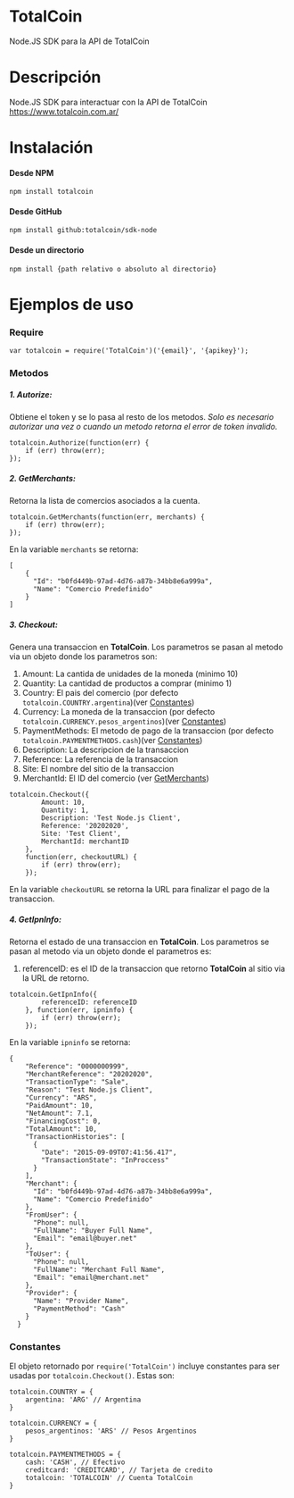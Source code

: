 TotalCoin
=========

Node.JS SDK para la API de TotalCoin

# Descripción
Node.JS SDK para interactuar con la API de TotalCoin https://www.totalcoin.com.ar/

# Instalación
#### Desde NPM
```
npm install totalcoin
```
#### Desde GitHub
```
npm install github:totalcoin/sdk-node
```
#### Desde un directorio
```
npm install {path relativo o absoluto al directorio}
```
# Ejemplos de uso

### Require
```
var totalcoin = require('TotalCoin')('{email}', '{apikey}');
```
### Metodos

##### 1. Autorize:
Obtiene el token y se lo pasa al resto de los metodos.
_Solo es necesario autorizar una vez o cuando un metodo retorna el error de token invalido._
```
totalcoin.Authorize(function(err) {
    if (err) throw(err);
});
```
##### 2. GetMerchants:
Retorna la lista de comercios asociados a la cuenta.
```
totalcoin.GetMerchants(function(err, merchants) {
    if (err) throw(err);
});
```
En la variable ```merchants``` se retorna:
```
[
    {
      "Id": "b0fd449b-97ad-4d76-a87b-34bb8e6a999a",
      "Name": "Comercio Predefinido"
    }
]
```
##### 3. Checkout:
Genera una transaccion en __TotalCoin__.
Los parametros se pasan al metodo via un objeto donde los parametros son:

1. Amount: La cantida de unidades de la moneda (minimo 10)
2. Quantity: La cantidad de productos a comprar (minimo 1)
3. Country: El pais del comercio (por defecto ```totalcoin.COUNTRY.argentina```)(ver [Constantes](#markdown-header-constantes))
4. Currency: La moneda de la transaccion (por defecto ```totalcoin.CURRENCY.pesos_argentinos```)(ver [Constantes](#markdown-header-constantes))
5. PaymentMethods: El metodo de pago de la transaccion (por defecto ```totalcoin.PAYMENTMETHODS.cash```)(ver [Constantes](#markdown-header-constantes))
5. Description: La descripcion de la transaccion
4. Reference: La referencia de la transaccion
5. Site: El nombre del sitio de la transaccion
6. MerchantId: El ID del comercio (ver [GetMerchants](#markdown-header-2-getmerchants))

```
totalcoin.Checkout({
        Amount: 10,
        Quantity: 1,
        Description: 'Test Node.js Client',
        Reference: '20202020',
        Site: 'Test Client',
        MerchantId: merchantID
    },
    function(err, checkoutURL) {
        if (err) throw(err);
    });
```
En la variable ```checkoutURL``` se retorna la URL para finalizar el pago de la transaccion.

##### 4. GetIpnInfo:
Retorna el estado de una transaccion en __TotalCoin__.
Los parametros se pasan al metodo via un objeto donde el parametros es:

1. referenceID: es el ID de la transaccion que retorno __TotalCoin__ al sitio via la URL de retorno.

```
totalcoin.GetIpnInfo({
        referenceID: referenceID
    }, function(err, ipninfo) {
        if (err) throw(err);
    });
```

En la variable ```ipninfo``` se retorna:
```
{
    "Reference": "0000000999",
    "MerchantReference": "20202020",
    "TransactionType": "Sale",
    "Reason": "Test Node.js Client",
    "Currency": "ARS",
    "PaidAmount": 10,
    "NetAmount": 7.1,
    "FinancingCost": 0,
    "TotalAmount": 10,
    "TransactionHistories": [
      {
        "Date": "2015-09-09T07:41:56.417",
        "TransactionState": "InProccess"
      }
    ],
    "Merchant": {
      "Id": "b0fd449b-97ad-4d76-a87b-34bb8e6a999a",
      "Name": "Comercio Predefinido"
    },
    "FromUser": {
      "Phone": null,
      "FullName": "Buyer Full Name",
      "Email": "email@buyer.net"
    },
    "ToUser": {
      "Phone": null,
      "FullName": "Merchant Full Name",
      "Email": "email@merchant.net"
    },
    "Provider": {
      "Name": "Provider Name",
      "PaymentMethod": "Cash"
    }
  }
```

### Constantes
El objeto retornado por ```require('TotalCoin')``` incluye constantes para ser usadas por ```totalcoin.Checkout()```. Estas son:

```
totalcoin.COUNTRY = {
    argentina: 'ARG' // Argentina
}
```
```
totalcoin.CURRENCY = {
    pesos_argentinos: 'ARS' // Pesos Argentinos
}
```
```
totalcoin.PAYMENTMETHODS = {
    cash: 'CASH', // Efectivo
    creditcard: 'CREDITCARD', // Tarjeta de credito
    totalcoin: 'TOTALCOIN' // Cuenta TotalCoin
}
```